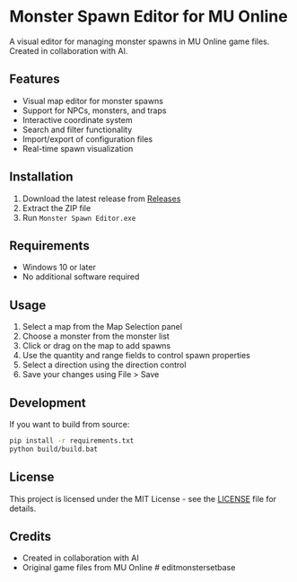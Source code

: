 # Monster Spawn Editor for MU Online

A visual editor for managing monster spawns in MU Online game files. Created in collaboration with AI.

## Features
- Visual map editor for monster spawns
- Support for NPCs, monsters, and traps
- Interactive coordinate system
- Search and filter functionality
- Import/export of configuration files
- Real-time spawn visualization

## Installation
1. Download the latest release from [Releases](https://github.com/yourusername/monster-spawn-editor/releases)
2. Extract the ZIP file
3. Run `Monster Spawn Editor.exe`

## Requirements
- Windows 10 or later
- No additional software required

## Usage
1. Select a map from the Map Selection panel
2. Choose a monster from the monster list
3. Click or drag on the map to add spawns
4. Use the quantity and range fields to control spawn properties
5. Select a direction using the direction control
6. Save your changes using File > Save

## Development
If you want to build from source:
```bash
pip install -r requirements.txt
python build/build.bat
```

## License
This project is licensed under the MIT License - see the [LICENSE](LICENSE) file for details.

## Credits
- Created in collaboration with AI
- Original game files from MU Online #   e d i t m o n s t e r s e t b a s e  
 